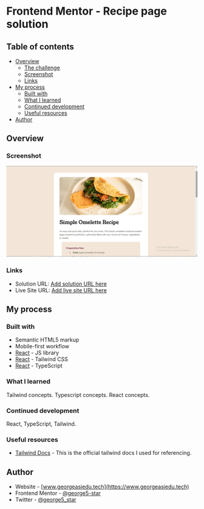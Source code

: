 # Frontend Mentor - Recipe page solution

## Table of contents

- [Overview](#overview)
  - [The challenge](#the-challenge)
  - [Screenshot](#screenshot)
  - [Links](#links)
- [My process](#my-process)
  - [Built with](#built-with)
  - [What I learned](#what-i-learned)
  - [Continued development](#continued-development)
  - [Useful resources](#useful-resources)
- [Author](#author)

## Overview

### Screenshot

![Project Screenshot](./src/assets/images/project-screenshot.png)

### Links

- Solution URL: [Add solution URL here](https://your-solution-url.com)
- Live Site URL: [Add live site URL here](https://your-live-site-url.com)

## My process

### Built with

- Semantic HTML5 markup
- Mobile-first workflow
- [React](https://reactjs.org/) - JS library
- [React](https://tailwindcss.com/) - Tailwind CSS
- [React](https://typescriptlang.org/) - TypeScript

### What I learned

Tailwind concepts.
Typescript concepts.
React concepts.

### Continued development

React, TypeScript, Tailwind.

### Useful resources

- [Tailwind Docs](https://www.tailwindcss.com/docs) - This is the official tailwind docs I used for referencing.

## Author

- Website - [www.georgeasiedu.tech](https://www.georgeasiedu.tech)
- Frontend Mentor - [@george5-star](https://www.frontendmentor.io/profile/george5-star)
- Twitter - [@george5_star](https://www.twitter.com/george5_star)
